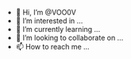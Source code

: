 - 👋 Hi, I’m @VOO0V
- 👀 I’m interested in ...
- 🌱 I’m currently learning ...
- 💞️ I’m looking to collaborate on ...
- 📫 How to reach me ...

<!---
VOO0V/VOO0V is a ✨ special ✨ repository because its `README.md` (this file) appears on your GitHub profile.
You can click the Preview link to take a look at your changes.
--->

